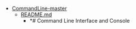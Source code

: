 - <a href = "E:\Node_projects\Node_Way\ArchivTSH_2\ArhivTimur_2\CommandLine-master\cat.CommandLine-master\dir.CommandLine-master.md">CommandLine-master</a>
    - <a href = "E:\Node_projects\Node_Way\ArchivTSH_2\ArhivTimur_2\CommandLine-master\README.md">README.md</a>
        - *# Command Line Interface and Console

